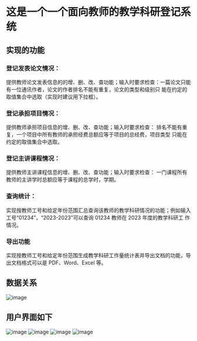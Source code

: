 # 这是一个一个面向教师的教学科研登记系统
## 实现的功能
### 登记发表论文情况：
提供教师论文发表信息的的增、删、改、查功能；输入时要求检查：一篇论文只能有一位通讯作者，论文的作者排名不能有重复，论文的类型和级别只
能在约定的取值集合中选取（实现时建议用下拉框）。
### 登记承担项目情况：
提供教师承担项目信息的增、删、改、查功能；输入时要求检查：
排名不能有重复，一个项目中所有教师的承担经费总额应等于项目的总经费，项目类型
只能在约定的取值集合中选取。
### 登记主讲课程情况：
提供教师主讲课程信息的增、删、改、查功能；输入时要求检查：
一门课程所有教师的主讲学时总额应等于课程的总学时，学期。
### 查询统计： 
实现按教师工号和给定年份范围汇总查询该教师的教学科研情况的功能；例如输入
工号“01234”，“2023-2023”可以查询 01234 教师在 2023 年度的教学科研工
作情况。
### 导出功能
实现按教师工号和给定年份范围生成教学科研工作量统计表并导出文档的功能，导出文档格式可以是 PDF、Word、Excel 等。
## 数据关系
![image](https://github.com/user-attachments/assets/bd822080-6a83-49f5-91b9-1cf7b983a5c5)
## 用户界面如下    
![image](https://github.com/user-attachments/assets/b57b1740-5cf7-4d0f-8608-7db92e8f5ba3)
![image](https://github.com/user-attachments/assets/52300a4a-0e77-43fd-a0c8-dc1d524236c5)
![image](https://github.com/user-attachments/assets/b1b47d67-6514-4dec-a690-d51ac4d7f5e3)
![image](https://github.com/user-attachments/assets/0e81c496-f4af-462e-8866-09732501874c)

